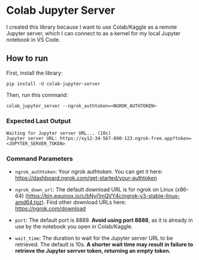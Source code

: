 # Colab Jupyter Server
I created this library because I want to use Colab/Kaggle as a remote Jupyter server, which I can connect to as a kernel for my local Jupyter notebook in VS Code.

## How to run
First, install the library:
```
pip install -U colab-jupyter-server
```
Then, run this command:
```
colab_jupyter_server --ngrok_authtoken=<NGROK_AUTHTOKEN>
```

### Expected Last Output
```
Waiting for Jupyter server URL... (10s)
Jupyter server URL: https://xy12-34-567-890-123.ngrok-free.app?token=<JUPYTER_SERVER_TOKEN>
```

### Command Parameters
- `ngrok_authtoken`: Your ngrok authtoken. You can get it here: https://dashboard.ngrok.com/get-started/your-authtoken

- `ngrok_down_url`: The default download URL is for ngrok on Linux (x86-64) (https://bin.equinox.io/c/bNyj1mQVY4c/ngrok-v3-stable-linux-amd64.tgz). Find other download URLs here: https://ngrok.com/download

<!-- - `jupyter_password`: The Jupyter server password. You will be asked for a password if not set. -->

- `port`: The default port is 8889. **Avoid using port 8888**, as it is already in use by the notebook you open in Colab/Kaggle.

- `wait_time`: The duration to wait for the Jupyter server URL to be retrieved. The default is 10s. **A shorter wait time may result in failure to retrieve the Jupyter serrver token, returning an empty token.**